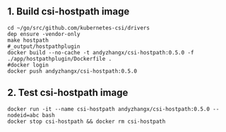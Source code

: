 ## 1. Build csi-hostpath image

```
cd ~/go/src/github.com/kubernetes-csi/drivers
dep ensure -vendor-only
make hostpath
#_output/hostpathplugin
docker build --no-cache -t andyzhangx/csi-hostpath:0.5.0 -f ./app/hostpathplugin/Dockerfile .
#docker login
docker push andyzhangx/csi-hostpath:0.5.0
```

## 2. Test csi-hostpath image
```
docker run -it --name csi-hostpath andyzhangx/csi-hostpath:0.5.0 --nodeid=abc bash
docker stop csi-hostpath && docker rm csi-hostpath
```
